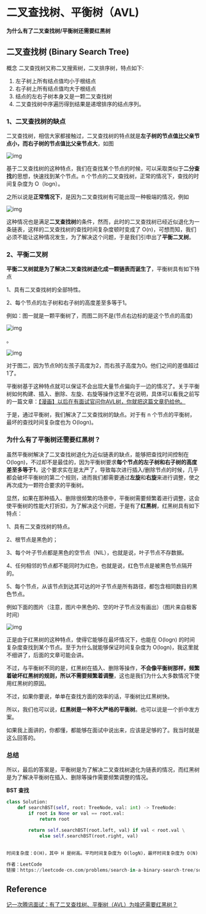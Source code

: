 # 二叉查找树、平衡树（AVL)

**为什么有了二叉查找树/平衡树还需要红黑树**

## 二叉查找树 (Binary Search Tree)

概念
二叉查找树又称二叉搜索树，二叉排序树，特点如下:

1. 左子树上所有结点值均小于根结点
2. 右子树上所有结点值均大于根结点
3. 结点的左右子树本身又是一颗二叉查找树
4. 二叉查找树中序遍历得到结果是递增排序的结点序列。


### 1、二叉查找树的缺点

二叉查找树，相信大家都接触过，二叉查找树的特点就是**左子树的节点值比父亲节点小，而右子树的节点值比父亲节点大**，如图



![img](http://sylarimage.oss-cn-shenzhen.aliyuncs.com/2021-05-25-145439.jpg)

基于二叉查找树的这种特点，我们在查找某个节点的时候，可以采取类似于**二分查找**的思想，快速找到某个节点。n 个节点的二叉查找树，正常的情况下，查找的时间复杂度为 O（logn）。

之所以说是**正常情况下**，是因为二叉查找树有可能出现一种极端的情况，例如



![img](http://sylarimage.oss-cn-shenzhen.aliyuncs.com/2021-05-25-145506.jpg)

这种情况也是满足**二叉查找树**的条件，然而，此时的二叉查找树已经近似退化为一条链表，这样的二叉查找树的查找时间复杂度顿时变成了 O(n)，可想而知，我们必须不能让这种情况发生，为了解决这个问题，于是我们引申出了**平衡二叉树**。

### 2、平衡二叉树

**平衡二叉树就是为了解决二叉查找树退化成一颗链表而诞生了**，平衡树具有如下特点

1、具有二叉查找树的全部特性。

2、每个节点的左子树和右子树的高度差至多等于1。

例如：图一就是一颗平衡树了，而图二则不是(节点右边标的是这个节点的高度)



![img](http://sylarimage.oss-cn-shenzhen.aliyuncs.com/2021-05-25-145615.jpg)

。



![img](http://sylarimage.oss-cn-shenzhen.aliyuncs.com/2021-05-25-145611.jpg)

对于图二，因为节点9的左孩子高度为2，而右孩子高度为0。他们之间的差值超过1了。

平衡树基于这种特点就可以保证不会出现大量节点偏向于一边的情况了。关于平衡树如何构建、插入、删除、左旋、右旋等操作这里不在说明，具体可以看我之前写的一篇文章：[【漫画】以后在有面试官问你AVL树，你就把这篇文章扔给他。](https://link.zhihu.com/?target=https%3A//mp.weixin.qq.com/s/dYP5-fM22BgM3viWg4V44A)

于是，通过平衡树，我们解决了二叉查找树的缺点。对于有 n 个节点的平衡树，最坏的查找时间复杂度也为 O(logn)。

### 为什么有了平衡树还需要红黑树？

虽然平衡树解决了二叉查找树退化为近似链表的缺点，能够把查找时间控制在 O(logn)，不过却不是最佳的，因为平衡树要求**每个节点的左子树和右子树的高度差至多等于1**，这个要求实在是太严了，导致每次进行插入/删除节点的时候，几乎都会破坏平衡树的第二个规则，进而我们都需要通过**左旋**和**右旋**来进行调整，使之再次成为一颗符合要求的平衡树。

显然，如果在那种插入、删除很频繁的场景中，平衡树需要频繁着进行调整，这会使平衡树的性能大打折扣，为了解决这个问题，于是有了**红黑树**，红黑树具有如下特点：

1、具有二叉查找树的特点。

2、根节点是黑色的；

3、每个叶子节点都是黑色的空节点（NIL），也就是说，叶子节点不存数据。

4、任何相邻的节点都不能同时为红色，也就是说，红色节点是被黑色节点隔开的。

5、每个节点，从该节点到达其可达的叶子节点是所有路径，都包含相同数目的黑色节点。

例如下面的图片（注意，图片中黑色的、空的叶子节点没有画出）（图片来自极客时间）



![img](http://sylarimage.oss-cn-shenzhen.aliyuncs.com/2021-05-25-145730.jpg)



正是由于红黑树的这种特点，使得它能够在最坏情况下，也能在 O(logn) 的时间复杂度查找到某个节点。至于为什么就能够保证时间复杂度为 O(logn)，我这里就不细讲了，后面的文章可能会讲。

不过，与平衡树不同的是，红黑树在插入、删除等操作，**不会像平衡树那样，频繁着破坏红黑树的规则，所以不需要频繁着调整**，这也是我们为什么大多数情况下使用红黑树的原因。

不过，如果你要说，单单在查找方面的效率的话，平衡树比红黑树快。

所以，我们也可以说，**红黑树是一种不大严格的平衡树**。也可以说是一个折中发方案。

如果我上面讲的，你都懂，都能够在面试中说出来，应该是足够的了。我当时就是这么回答的。

### 总结

所以，最后的答案是，平衡树是为了解决二叉查找树退化为链表的情况，而红黑树是为了解决平衡树在插入、删除等操作需要频繁调整的情况。









**BST 查找**


```python
class Solution:
    def searchBST(self, root: TreeNode, val: int) -> TreeNode:
        if root is None or val == root.val:
            return root
        
        return self.searchBST(root.left, val) if val < root.val \
            else self.searchBST(root.right, val)
        
        
时间复杂度：O(H)，其中 H 是树高。平均时间复杂度为 O(logN)，最坏时间复杂度为 O(N) [退化成链表]。

作者：LeetCode
链接：https://leetcode-cn.com/problems/search-in-a-binary-search-tree/solution/er-cha-sou-suo-shu-zhong-de-sou-suo-by-leetcode/

```





## Reference

[记一次腾讯面试：有了二叉查找树、平衡树（AVL）为啥还需要红黑树？](https://zhuanlan.zhihu.com/p/72505589)

